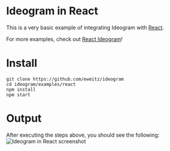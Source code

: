# Ideogram in React
This is a very basic example of integrating Ideogram with [React](https://reactjs.org/).

For more examples, check out [React Ideogram](https://github.com/eweitz/react-ideogram)!

# Install
```
git clone https://github.com/eweitz/ideogram
cd ideogram/examples/react
npm install
npm start
```

# Output
After executing the steps above, you should see the following:
![Ideogram in React screenshot](https://raw.githubusercontent.com/eweitz/ideogram/master/examples/react/ideogram_react_example.png)
